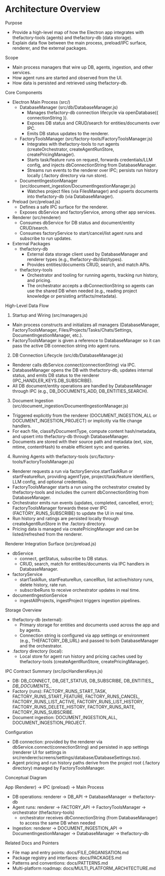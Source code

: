 # Architecture Overview

Purpose

- Provide a high-level map of how the Electron app integrates with thefactory-tools (agents) and thefactory-db (data storage).
- Explain data flow between the main process, preload/IPC surface, renderer, and the external packages.

Scope

- Main process managers that wire up DB, agents, ingestion, and other services.
- How agent runs are started and observed from the UI.
- How data is persisted and retrieved using thefactory-db.

Core Components

- Electron Main Process (src/)
  - DatabaseManager (src/db/DatabaseManager.js)
    - Manages thefactory-db connection lifecycle via openDatabase({ connectionString }).
    - Exposes DB status and CRUD/search for entities/documents over IPC.
    - Emits DB status updates to the renderer.
  - FactoryToolsManager (src/factory-tools/FactoryToolsManager.js)
    - Integrates with thefactory-tools to run agents (createOrchestrator, createAgentRunStore, createPricingManager).
    - Starts task/feature runs on request, forwards credentials/LLM config, and injects dbConnectionString from DatabaseManager.
    - Streams run events to the renderer over IPC; persists run history locally (.factory directory via run store).
  - DocumentIngestionManager (src/document_ingestion/DocumentIngestionManager.js)
    - Watches project files (via FilesManager) and upserts documents into thefactory-db (via DatabaseManager).
- Preload (src/preload.js)
  - Defines a safe IPC surface for the renderer.
  - Exposes dbService and factoryService, among other app services.
- Renderer (src/renderer)
  - Consumes dbService for DB status and document/entity CRUD/search.
  - Consumes factoryService to start/cancel/list agent runs and subscribe to run updates.
- External Packages
  - thefactory-db
    - External data storage client used by DatabaseManager and renderer types (e.g., thefactory-db/dist/types).
    - Provides entities/documents CRUD, search, and match APIs.
  - thefactory-tools
    - Orchestrator and tooling for running agents, tracking run history, and pricing.
    - The orchestrator accepts a dbConnectionString so agents can use the shared DB when needed (e.g., reading project knowledge or persisting artifacts/metadata).

High-Level Data Flow

1) Startup and Wiring (src/managers.js)
- Main process constructs and initializes all managers (DatabaseManager, FactoryToolsManager, Files/Projects/Tasks/Chats/Settings, DocumentIngestionManager, etc.).
- FactoryToolsManager is given a reference to DatabaseManager so it can pass the active DB connection string into agent runs.

2) DB Connection Lifecycle (src/db/DatabaseManager.js)
- Renderer calls dbService.connect(connectionString) via IPC.
- DatabaseManager opens the DB with thefactory-db, updates internal status, and emits DB status to the renderer (IPC_HANDLER_KEYS.DB_SUBSCRIBE).
- All DB document/entity operations are handled by DatabaseManager through IPC (e.g., DB_DOCUMENTS_ADD, DB_ENTITIES_SEARCH).

3) Document Ingestion (src/document_ingestion/DocumentIngestionManager.js)
- Triggered explicitly from the renderer (DOCUMENT_INGESTION_ALL or DOCUMENT_INGESTION_PROJECT) or implicitly via file change handlers.
- For each file, classifyDocumentType, compute content hash/metadata, and upsert into thefactory-db through DatabaseManager.
- Documents are stored with their source path and metadata (ext, size, mtime, contentHash) to enable efficient sync and queries.

4) Running Agents with thefactory-tools (src/factory-tools/FactoryToolsManager.js)
- Renderer requests a run via factoryService.startTaskRun or startFeatureRun, providing agentType, project/task/feature identifiers, LLM config, and optional credentials.
- FactoryToolsManager starts a run using the orchestrator created by thefactory-tools and includes the current dbConnectionString from DatabaseManager.
- Orchestrator emits run events (updates, completed, cancelled, error); FactoryToolsManager forwards these over IPC (FACTORY_RUNS_SUBSCRIBE) to update the UI in real time.
- Run history and ratings are persisted locally through createAgentRunStore in the .factory directory.
- Pricing data is managed via createPricingManager and can be listed/refreshed from the renderer.

Renderer Integration Surface (src/preload.js)

- dbService
  - connect, getStatus, subscribe to DB status.
  - CRUD, search, match for entities/documents via IPC handlers in DatabaseManager.
- factoryService
  - startTaskRun, startFeatureRun, cancelRun, list active/history runs, delete history, rate run.
  - subscribeRuns to receive orchestrator updates in real time.
- documentIngestionService
  - ingestAllProjects, ingestProject triggers ingestion pipelines.

Storage Overview

- thefactory-db (external):
  - Primary storage for entities and documents used across the app and by agents.
  - Connection string is configured via app settings or environment (e.g., THEFACTORY_DB_URL) and passed to both DatabaseManager and the orchestrator.
- .factory directory (local):
  - Local store for agent run history and pricing caches used by thefactory-tools (createAgentRunStore, createPricingManager).

IPC Contract Summary (src/ipcHandlersKeys.js)

- DB: DB_CONNECT, DB_GET_STATUS, DB_SUBSCRIBE, DB_ENTITIES_*, DB_DOCUMENTS_*.
- Factory (runs): FACTORY_RUNS_START_TASK, FACTORY_RUNS_START_FEATURE, FACTORY_RUNS_CANCEL, FACTORY_RUNS_LIST_ACTIVE, FACTORY_RUNS_LIST_HISTORY, FACTORY_RUNS_DELETE_HISTORY, FACTORY_RUNS_RATE, FACTORY_RUNS_SUBSCRIBE.
- Document ingestion: DOCUMENT_INGESTION_ALL, DOCUMENT_INGESTION_PROJECT.

Configuration

- DB connection: provided by the renderer via dbService.connect(connectionString) and persisted in app settings (renderer UI for settings in src/renderer/screens/settings/database/DatabaseSettings.tsx).
- Agent pricing and run history paths derive from the project root (.factory directory) managed by FactoryToolsManager.

Conceptual Diagram

App (Renderer) -> IPC (preload) -> Main Process
- DB operations: renderer -> DB_API -> DatabaseManager -> thefactory-db
- Agent runs: renderer -> FACTORY_API -> FactoryToolsManager -> orchestrator (thefactory-tools)
  - orchestrator receives dbConnectionString (from DatabaseManager) to access the same DB when needed
- Ingestion: renderer -> DOCUMENT_INGESTION_API -> DocumentIngestionManager -> DatabaseManager -> thefactory-db

Related Docs and Pointers

- File map and entry points: docs/FILE_ORGANISATION.md
- Package registry and interfaces: docs/PACKAGES.md
- Patterns and conventions: docs/PATTERNS.md
- Multi-platform roadmap: docs/MULTI_PLATFORM_ARCHITECTURE.md
